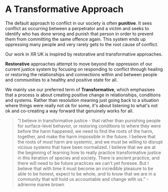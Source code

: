 # A Transformative Approach

The default approach to conflict in our society is often **punitive**. It sees conflict as occurring between a perpetrator and a victim and seeks to identify who has done wrong and punish that person in order to prevent them from committing the same offence again. This system ends up oppressing many people and very rarely gets to the root cause of conflict.

Our work in XR UK is inspired by restorative and transformative approaches.

**Restorative** approaches attempt to move beyond the oppression of our current justice system by focusing on responding to conflict through healing or restoring the relationships and connections within and between people and communities to a healthy and positive state for all.  
  
We mainly use our preferred term of **Transformative**, which emphasises that a process is about creating positive change in relationships, conditions and systems. Rather than resolution meaning just going back to a situation where things were really not ok for some, it's about listening to what's not ok and co-creating a way forward that genuinely works for all.

> “I believe in transformative justice - that rather than punishing people for surface-level behavior, or restoring conditions to where they were before the harm happened, we need to find the roots of the harm, together, and make the harm impossible in the future. I believe that the roots of most harm are systemic, and we must be willing to disrupt vicious systems that have been normalized. I believe that we are at the beginning of learning how to really practice transformative justice in this iteration of species and society. There is ancient practice, and there will need to be future practices we can't yet foresee. But I believe that with time it must become an incredible pleasure to be able to be honest, expect to be whole, and to know that we are in a community that will hold us accountable and change with us.” - adrienne maree brown

